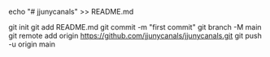 echo "# jjunycanals" >> README.md

git init
git add README.md
git commit -m "first commit"
git branch -M main
git remote add origin https://github.com/jjunycanals/jjunycanals.git
git push -u origin main